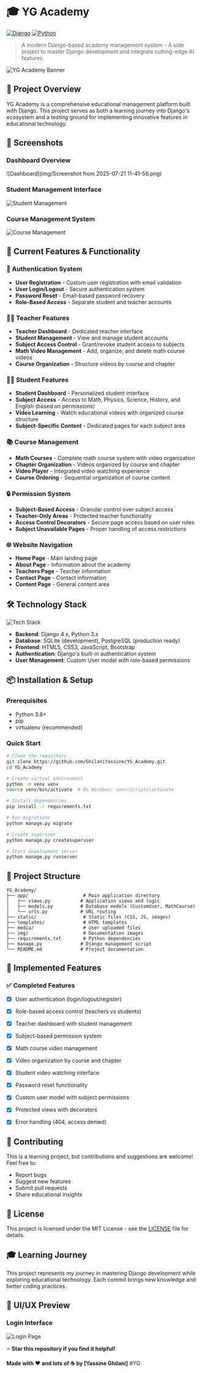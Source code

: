 # 🎓 YG Academy

[![Django](https://img.shields.io/badge/Django-092E20?style=for-the-badge&logo=django&logoColor=white)](https://djangoproject.com/)
[![Python](https://img.shields.io/badge/Python-3776AB?style=for-the-badge&logo=python&logoColor=white)](https://python.org/)

> A modern Django-based academy management system - A side project to master Django development and integrate cutting-edge AI features.

![YG Academy Banner](img/1.png)

## 🚀 Project Overview

YG Academy is a comprehensive educational management platform built with Django. This project serves as both a learning journey into Django's ecosystem and a testing ground for implementing innovative features in educational technology.

## 📸 Screenshots

### Dashboard Overview
![Dashboard](img/Screenshot from 2025-07-21 11-41-56.png)

### Student Management Interface
![Student Management](img/student-management.png)

### Course Management System
![Course Management](img/course-management.png)

## 🏢 Current Features & Functionality

### 🔐 Authentication System
- **User Registration** - Custom user registration with email validation
- **User Login/Logout** - Secure authentication system
- **Password Reset** - Email-based password recovery
- **Role-Based Access** - Separate student and teacher accounts

### 👨‍🏫 Teacher Features
- **Teacher Dashboard** - Dedicated teacher interface
- **Student Management** - View and manage student accounts
- **Subject Access Control** - Grant/revoke student access to subjects
- **Math Video Management** - Add, organize, and delete math course videos
- **Course Organization** - Structure videos by course and chapter

### 👨‍🎓 Student Features
- **Student Dashboard** - Personalized student interface
- **Subject Access** - Access to Math, Physics, Science, History, and English (based on permissions)
- **Video Learning** - Watch educational videos with organized course structure
- **Subject-Specific Content** - Dedicated pages for each subject area

### 📚 Course Management
- **Math Courses** - Complete math course system with video organization
- **Chapter Organization** - Videos organized by course and chapter
- **Video Player** - Integrated video watching experience
- **Course Ordering** - Sequential organization of course content

### 🔒 Permission System
- **Subject-Based Access** - Granular control over subject access
- **Teacher-Only Areas** - Protected teacher functionality
- **Access Control Decorators** - Secure page access based on user roles
- **Subject Unavailable Pages** - Proper handling of access restrictions

### 🌐 Website Navigation
- **Home Page** - Main landing page
- **About Page** - Information about the academy
- **Teachers Page** - Teacher information
- **Contact Page** - Contact information
- **Content Page** - General content area

## 🛠️ Technology Stack

![Tech Stack](img/tech-stack.png)

- **Backend**: Django 4.x, Python 3.x
- **Database**: SQLite (development), PostgreSQL (production ready)
- **Frontend**: HTML5, CSS3, JavaScript, Bootstrap
- **Authentication**: Django's built-in authentication system
- **User Management**: Custom User model with role-based permissions

## 📦 Installation & Setup

### Prerequisites
- Python 3.8+
- pip
- virtualenv (recommended)

### Quick Start
```bash
# Clone the repository
git clone https://github.com/GhilaniYassine/YG_Academy.git
cd YG_Academy

# Create virtual environment
python -m venv venv
source venv/bin/activate  # On Windows: venv\Scripts\activate

# Install dependencies
pip install -r requirements.txt

# Run migrations
python manage.py migrate

# Create superuser
python manage.py createsuperuser

# Start development server
python manage.py runserver
```

## 📁 Project Structure

```
YG_Academy/
├── app/                    # Main application directory
│   ├── views.py           # Application views and logic
│   ├── models.py          # Database models (CustomUser, MathCourse)
│   └── urls.py            # URL routing
├── static/                 # Static files (CSS, JS, images)
├── templates/              # HTML templates
├── media/                  # User uploaded files
├── img/                    # Documentation images
├── requirements.txt        # Python dependencies
├── manage.py              # Django management script
└── README.md              # Project documentation
```

## 🎯 Implemented Features

### ✅ Completed Features
- [x] User authentication (login/logout/register)
- [x] Role-based access control (teachers vs students)
- [x] Teacher dashboard with student management
- [x] Subject-based permission system
- [x] Math course video management
- [x] Video organization by course and chapter
- [x] Student video watching interface
- [x] Password reset functionality
- [x] Custom user model with subject permissions
- [x] Protected views with decorators
- [x] Error handling (404, access denied)


## 🤝 Contributing

This is a learning project, but contributions and suggestions are welcome! Feel free to:
- Report bugs
- Suggest new features
- Submit pull requests
- Share educational insights

## 📝 License

This project is licensed under the MIT License - see the [LICENSE](LICENSE) file for details.

## 🎓 Learning Journey

This project represents my journey in mastering Django development while exploring educational technology. Each commit brings new knowledge and better coding practices.

## 🎨 UI/UX Preview

### Login Interface
![Login Page](img/login-page.png)



⭐ **Star this repository if you find it helpful!**

**Made with ❤️ and lots of ☕ by [Yassine Ghilani]**
#YG
